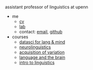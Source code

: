 assistant professor of linguistics at upenn

- me
  - [cv](katie-cv-aug2024.pdf)
  - [lab](https://www.childlanglab.com/)
  - contact: [email](mailto:kschuler@sas.upenn.edu), [github](https://github.com/kschuler)
- courses
  - [datasci for lang & mind](/datasci)
  - [neurolinguistics](/neuroling)
  - [acquisition of variation](/ling607)
  - [language and the brain](/ling104)
  - [intro to linguistics](/ling001)

